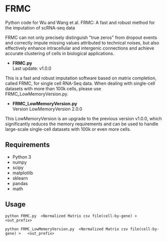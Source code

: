 # FRMC 

Python code for Wu and Wang et al. FRMC: A fast and robust method for the imputation of scRNA-seq data

FRMC can not only precisely distinguish "true zeros" from dropout events and correctly impute missing values 
attributed to technical noises, but also effectively enhance intracellular and intergenic connections and achieve 
accurate clustering of cells in biological applications.

* **FRMC.py**  
Last update: v1.0.0

This is a fast and robust imputation software based on matrix completion, 
called FRMC, for single cell RNA-Seq data. When dealing with single-cell datasets with more than 100k cells, 
please use FRMC_LowMemoryVersion.py.


* **FRMC_LowMemoryVersion.py**  
Version LowMemoryVersion 2.0.0

This LowMemoryVersion is an upgrade to the previous version v1.0.0, which significantly 
reduces the memory requirements and can be used to handle large-scale single-cell datasets 
with 100k or even more cells.


## Requirements
* Python 3
* numpy
* scipy
* matplotlib
* sklearn
* pandas
* math


## Usage
```
python FRMC.py  <Normalized Matrix csv file(cell-by-gene) >  <out_prefix> 

python FRMC_LowMemoryVersion.py  <Normalized Matrix csv file(cell-by-gene) >   <out_prefix> 

```

